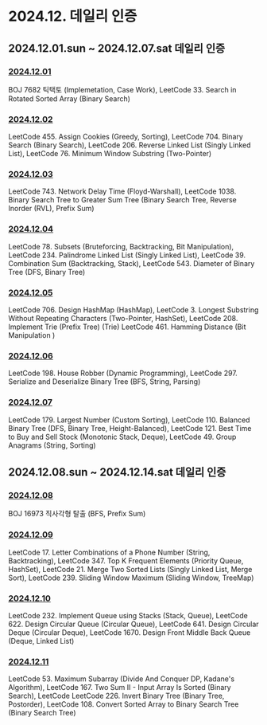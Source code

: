 # 2024.12. 데일리 인증

## 2024.12.01.sun ~ 2024.12.07.sat 데일리 인증

### [2024.12.01](https://github.com/jwelyl/daily_certification/blob/main/2024/12/01/24_12_01_daily_certification.md)
BOJ 7682 틱택토 (Implemetation, Case Work), LeetCode 33. Search in Rotated Sorted Array (Binary Search)

### [2024.12.02](https://github.com/jwelyl/daily_certification/blob/main/2024/12/02/24_12_02_daily_certification.md)
LeetCode 455. Assign Cookies (Greedy, Sorting), LeetCode 704. Binary Search (Binary Search), LeetCode 206. Reverse Linked List (Singly Linked List), LeetCode 76. Minimum Window Substring (Two-Pointer)

### [2024.12.03](https://github.com/jwelyl/daily_certification/blob/main/2024/12/03/24_12_03_daily_certification.md)
LeetCode 743. Network Delay Time (Floyd-Warshall), LeetCode 1038. Binary Search Tree to Greater Sum Tree (Binary Search Tree, Reverse Inorder (RVL), Prefix Sum)

### [2024.12.04](https://github.com/jwelyl/daily_certification/blob/main/2024/12/04/24_12_04_daily_certification.md)
LeetCode 78. Subsets (Bruteforcing, Backtracking, Bit Manipulation), LeetCode 234. Palindrome Linked List (Singly Linked List), LeetCode 39. Combination Sum (Backtracking, Stack), LeetCode 543. Diameter of Binary Tree (DFS, Binary Tree)

### [2024.12.05](https://github.com/jwelyl/daily_certification/blob/main/2024/12/05/24_12_05_daily_certification.md)
LeetCode 706. Design HashMap (HashMap), LeetCode 3. Longest Substring Without Repeating Characters (Two-Pointer, HashSet),
LeetCode 208. Implement Trie (Prefix Tree) (Trie) LeetCode 461. Hamming Distance (Bit Manipulation )

### [2024.12.06](https://github.com/jwelyl/daily_certification/blob/main/2024/12/06/24_12_06_daily_certification.md)
LeetCode 198. House Robber (Dynamic Programming), LeetCode 297. Serialize and Deserialize Binary Tree (BFS, String, Parsing)

### [2024.12.07](https://github.com/jwelyl/daily_certification/blob/main/2024/12/07/24_12_07_daily_certification.md)
LeetCode 179. Largest Number (Custom Sorting), LeetCode 110. Balanced Binary Tree (DFS, Binary Tree, Height-Balanced), LeetCode 121. Best Time to Buy and Sell Stock (Monotonic Stack, Deque), LeetCode 49. Group Anagrams (String, Sorting)

## 2024.12.08.sun ~ 2024.12.14.sat 데일리 인증

### [2024.12.08](https://github.com/jwelyl/daily_certification/blob/main/2024/12/08/24_12_08_daily_certification.md)
BOJ 16973 직사각형 탈출 (BFS, Prefix Sum)

### [2024.12.09](https://github.com/jwelyl/daily_certification/blob/main/2024/12/09/24_12_09_daily_certification.md)
LeetCode 17. Letter Combinations of a Phone Number (String, Backtracking), LeetCode 347. Top K Frequent Elements (Priority Queue, HashSet), LeetCode 21. Merge Two Sorted Lists (Singly Linked List, Merge Sort), LeetCode 239. Sliding Window Maximum (Sliding Window, TreeMap)

### [2024.12.10](https://github.com/jwelyl/daily_certification/blob/main/2024/12/10/24_12_10_daily_certification.md)
LeetCode 232. Implement Queue using Stacks (Stack, Queue), LeetCode 622. Design Circular Queue (Circular Queue), LeetCode 641. Design Circular Deque (Circular Deque), LeetCode 1670. Design Front Middle Back Queue (Deque, Linked List)

### [2024.12.11](https://github.com/jwelyl/daily_certification/blob/main/2024/12/11/24_12_11_daily_certification.md)
LeetCode 53. Maximum Subarray (Divide And Conquer DP, Kadane's Algorithm), LeetCode 167. Two Sum II - Input Array Is Sorted (Binary Search), LeetCode LeetCode 226. Invert Binary Tree (Binary Tree, Postorder), LeetCode 108. Convert Sorted Array to Binary Search Tree (Binary Search Tree)